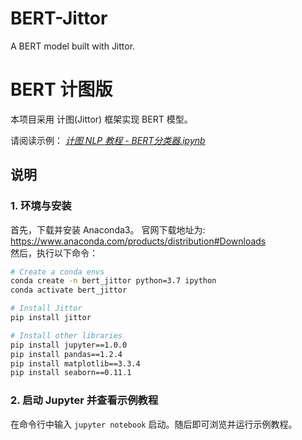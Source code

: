 # BERT-Jittor
A BERT model built with Jittor.   

# BERT 计图版
本项目采用 计图(Jittor) 框架实现 BERT 模型。

请阅读示例：
[*计图 NLP 教程 - BERT分类器.ipynb*](https://github.com/LetianLee/BERT-Jittor/blob/main/%E8%AE%A1%E5%9B%BE%20NLP%20%E6%95%99%E7%A8%8B%20-%20BERT%E5%88%86%E7%B1%BB%E5%99%A8.ipynb)

## 说明
### 1. 环境与安装
首先，下载并安装 Anaconda3。 官网下载地址为: https://www.anaconda.com/products/distribution#Downloads  
然后，执行以下命令：
```bash
# Create a conda envs
conda create -n bert_jittor python=3.7 ipython
conda activate bert_jittor

# Install Jittor 
pip install jittor

# Install other libraries
pip install jupyter==1.0.0
pip install pandas==1.2.4
pip install matplotlib==3.3.4
pip install seaborn==0.11.1
```

### 2. 启动 Jupyter 并查看示例教程
在命令行中输入 ```jupyter notebook``` 启动。随后即可浏览并运行示例教程。
